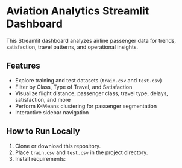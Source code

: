 # Aviation Analytics Streamlit Dashboard

This Streamlit dashboard analyzes airline passenger data for trends, satisfaction, travel patterns, and operational insights.

## Features

- Explore training and test datasets (`train.csv` and `test.csv`)
- Filter by Class, Type of Travel, and Satisfaction
- Visualize flight distance, passenger class, travel type, delays, satisfaction, and more
- Perform K-Means clustering for passenger segmentation
- Interactive sidebar navigation

## How to Run Locally

1. Clone or download this repository.
2. Place `train.csv` and `test.csv` in the project directory.
3. Install requirements:

